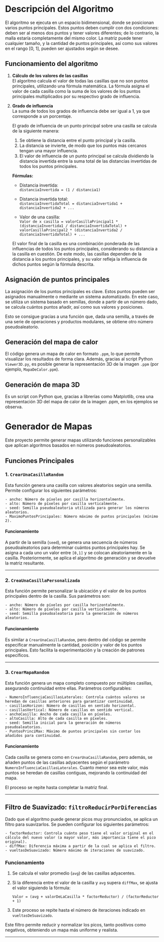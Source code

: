 # Descripción del Algoritmo

El algoritmo se ejecuta en un espacio bidimensional, donde se posicionan varios puntos principales. Estos puntos deben cumplir con dos condiciones: deben ser al menos dos puntos y tener valores diferentes; de lo contrario, la malla estaría completamente del mismo color. La matriz puede tener cualquier tamaño, y la cantidad de puntos principales, así como sus valores en el rango [0, 1], pueden ser ajustados según se desee.

## Funcionamiento del algoritmo

1. **Cálculo de los valores de las casillas**  
   El algoritmo calcula el valor de todas las casillas que no son puntos principales, utilizando una fórmula matemática. La fórmula asigna el valor de cada casilla como la suma de los valores de los puntos principales multiplicados por su respectivo grado de influencia.

2. **Grado de influencia**  
   La suma de todos los grados de influencia debe ser igual a 1, ya que corresponde a un porcentaje.

   El grado de influencia de un punto principal sobre una casilla se calcula de la siguiente manera:
   1. Se obtiene la distancia entre el punto principal y la casilla.
   2. La distancia se invierte, de modo que los puntos más cercanos tengan una mayor influencia.
   3. El valor de influencia de un punto principal se calcula dividiendo la distancia invertida entre la suma total de las distancias invertidas de todos los puntos principales.

   **Fórmulas:**
   - Distancia invertida:  
     `distanciaInvertida = (1 / distancia1)`
   
   - Distancia invertida total:  
     `distanciaInvertidaTotal = distanciaInvertida1 + distanciaInvertida2 + ...`
   
   - Valor de una casilla:  
     `Valor de x casilla = valorCasillaPrincipal1 * (distanciaInvertida1 / distanciaInvertidaTotal) + valorCasillaPrincipal2 * (distanciaInvertida2 / distanciaInvertidaTotal) + ...`

   El valor final de la casilla es una combinación ponderada de las influencias de todos los puntos principales, considerando su distancia a la casilla en cuestión. De este modo, las casillas dependen de la distancia a los puntos principales, y su valor refleja la influencia de dichos puntos según la fórmula descrita.

## Asignación de puntos principales

La asignación de los puntos principales es clave. Estos puntos pueden ser asignados manualmente o mediante un sistema automatizado. En este caso, se utiliza un sistema basado en semillas, donde a partir de un número dado, se calcula cuántos puntos añadir, así como sus valores y posiciones.

Esto se consigue gracias a una función que, dada una semilla, a través de una serie de operaciones y productos modulares, se obtiene otro número pseudoaleatorio.

## Generación del mapa de calor

El código genera un mapa de calor en formato `.ppm`, lo que permite visualizar los resultados de forma clara. Además, gracias al script Python `Viewer3D.py`, es posible generar la representación 3D de la imagen `.ppm` (por ejemplo, `MapaDeCalor.ppm`).

## Generación de mapa 3D

Es un script con Python que, gracias a librerías como Matplotlib, crea una representación 3D del mapa de calor de la imagen .ppm, en los ejemplos se observa.

# Generador de Mapas

Este proyecto permite generar mapas utilizando funciones personalizables que aplican algoritmos basados en números pseudoaleatorios.

## Funciones Principales

### 1. `CrearUnaCasillaRandom`
Esta función genera una casilla con valores aleatorios según una semilla. Permite configurar los siguientes parámetros:

```plaintext
- ancho: Número de píxeles por casilla horizontalmente.
- alto: Número de píxeles por casilla verticalmente.
- seed: Semilla pseudoaleatoria utilizada para generar los números aleatorios.
- MaximoPuntosPrincipales: Número máximo de puntos principales (mínimo 2).
```

#### Funcionamiento
A partir de la semilla (`seed`), se genera una secuencia de números pseudoaleatorios para determinar cuántos puntos principales hay. Se asigna a cada uno un valor entre `[0,1]` y se colocan aleatoriamente en la casilla. Posteriormente, se aplica el algoritmo de generación y se devuelve la matriz resultante.

---

### 2. `CreaUnaCasillaPersonalizada`
Esta función permite personalizar la ubicación y el valor de los puntos principales dentro de la casilla. Sus parámetros son:

```plaintext
- ancho: Número de píxeles por casilla horizontalmente.
- alto: Número de píxeles por casilla verticalmente.
- seed: Semilla pseudoaleatoria para la generación de números aleatorios.
```

#### Funcionamiento
Es similar a `CrearUnaCasillaRandom`, pero dentro del código se permite especificar manualmente la cantidad, posición y valor de los puntos principales. Esto facilita la experimentación y la creación de patrones específicos.

---

### 3. `CrearMapaRandom`
Esta función genera un mapa completo compuesto por múltiples casillas, asegurando continuidad entre ellas. Parámetros configurables:

```plaintext
- NumeroInfluenciaCasillasLaterales: Controla cuántos valores se heredan de casillas anteriores para garantizar continuidad.
- casillasHorizon: Número de casillas en sentido horizontal.
- casillasVertical: Número de casillas en sentido vertical.
- anchoCasilla: Ancho de cada casilla en píxeles.
- altoCasilla: Alto de cada casilla en píxeles.
- seed: Semilla inicial para la generación de números pseudoaleatorios.
- PuntosPrinciMax: Máximo de puntos principales sin contar los añadidos para continuidad.
```

#### Funcionamiento
Cada casilla se genera como en `CrearUnaCasillaRandom`, pero además, se añaden puntos de las casillas adyacentes según el parámetro `NumeroInfluenciaCasillasLaterales`. Cuanto menor sea este valor, más puntos se heredan de casillas contiguas, mejorando la continuidad del mapa. 

El proceso se repite hasta completar la matriz final.

---

## Filtro de Suavizado: `filtroReducirPorDiferencias`
Dado que el algoritmo puede generar picos muy pronunciados, se aplica un filtro para suavizarlos. Se pueden configurar los siguientes parámetros:

```plaintext
- factorReductor: Controla cuánto peso tiene el valor original en el cálculo del nuevo valor (a mayor valor, más importancia tiene el pico original).
- diffMax: Diferencia máxima a partir de la cual se aplica el filtro.
- vueltasDeSuavizado: Número máximo de iteraciones de suavizado.
```

### Funcionamiento
1. Se calcula el valor promedio (`avg`) de las casillas adyacentes.
2. Si la diferencia entre el valor de la casilla y `avg` supera `diffMax`, se ajusta el valor siguiendo la fórmula:
   
   ```plaintext
   Valor = (avg + valorDeLaCasilla * factorReductor) / (factorReductor + 1)
   ```
3. Este proceso se repite hasta el número de iteraciones indicado en `vueltasDeSuavizado`.

Este filtro permite reducir y normalizar los picos, tanto positivos como negativos, obteniendo un mapa más uniforme y realista.

---

